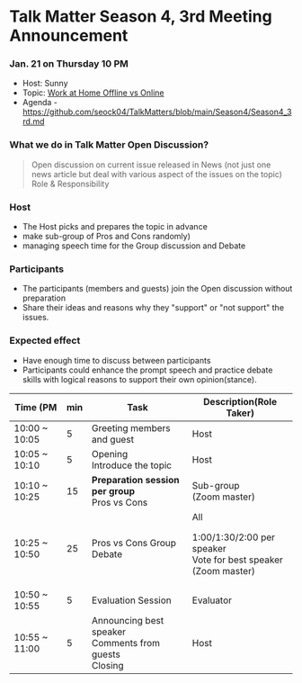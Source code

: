# Talk Matter Season 4, 3rd Meeting Announcement

### Jan. 21 on Thursday 10 PM

* Host: Sunny
* Topic: [Work at Home Offline vs Online](https://drive.google.com/file/d/1VpcVKgdSQXpYVsnjKuiUl1eScLTVgqAX/view?usp=sharing)
* Agenda - https://github.com/seock04/TalkMatters/blob/main/Season4/Season4_3rd.md

### What we do in Talk Matter Open Discussion?
> Open discussion on current issue released in News (not just one news article but deal with various aspect of the issues on the topic) Role & Responsibility

### Host
* The Host picks and prepares the topic in advance
* make sub-group of Pros and Cons randomly)
* managing speech time for the Group discussion and Debate

### Participants
* The participants (members and guests) join the Open discussion without preparation
* Share their ideas and reasons why they "support" or "not support" the issues.

### Expected effect
* Have enough time to discuss between participants
* Participants could enhance the prompt speech and practice debate skills with logical reasons to support their own opinion(stance).


| Time (PM      |min | Task                                                           | Description(Role Taker)| 
| ---           | --- | ---                                                           | --- |
| 10:00 ~ 10:05 | 5  | Greeting members and guest                                     | Host |
| 10:05 ~ 10:10 | 5  | Opening <br>Introduce the topic                                | Host  |
| 10:10 ~ 10:25 | 15 | **Preparation session per group** <br> Pros vs Cons            | Sub-group <br>(Zoom master) |
| 10:25 ~ 10:50 | 25 | Pros vs Cons Group Debate                                      | All <p> 1:00/1:30/2:00 per speaker <br> Vote for best speaker<br> (Zoom master) |
| 10:50 ~ 10:55 | 5  | Evaluation Session                                             | Evaluator |
| 10:55 ~ 11:00 | 5  | Announcing best speaker <br> Comments from guests <br> Closing | Host |





